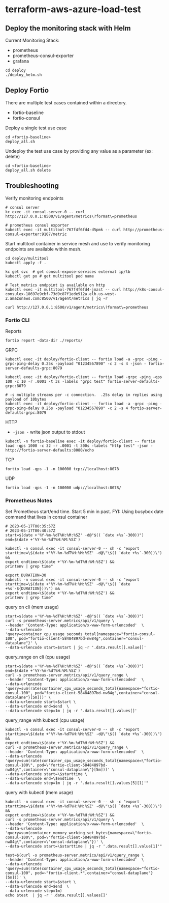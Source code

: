 # terraform-aws-azure-load-test

## Deploy the monitoring stack with Helm
Current Monitoring Stack:
* prometheus
* prometheus-consul-exporter
* grafana

```
cd deploy
./deploy_helm.sh
```

## Deploy Fortio
There are multiple test cases contained within a directory.
* fortio-baseline
* fortio-consul

Deploy a single test use case
```
cd <fortio-baseline>
deploy_all.sh
```

Undeploy the test use case by providing any value as a parameter (ex: delete)
```
cd <fortio-baseline>
deploy_all.sh delete
```

## Troubleshooting

Verify monitoring endpoints
```
# consul server
kc exec -it consul-server-0 -- curl http://127.0.0.1:8500/v1/agent/metrics\?format\=prometheus

# prometheus consul exporter
kubectl exec -it multitool-767f4f6fd4-d5pmk -- curl http://prometheus-consul-exporter:9107/metric
```

Start multitool container in service mesh and use to verify monitoring endpoints are available within mesh.
```
cd deploy/multitool
kubectl apply -f .

kc get svc  # get consul-expose-services external ip/lb
kubectl get po # get multitool pod name

# Test metrics endpoint is available on http
kubectl exec -it multitool-767f4f6fd4-jmzst -- curl http://k8s-consul-consulex-18697e9cbf-73d9c87f1ede912a.elb.us-west-2.amazonaws.com:8500/v1/agent/metrics | jq -r

curl http://127.0.0.1:8500/v1/agent/metrics\?format\=prometheus
```


### Fortio CLI

Reports
```
fortio report -data-dir ./reports/
```

GRPC
```
kubectl exec -it deploy/fortio-client -- fortio load -a -grpc -ping -grpc-ping-delay 0.25s -payload "01234567890" -c 2 -s 4 -json - fortio-server-defaults-grpc:8079

kubectl exec -it deploy/fortio-client -- fortio load -grpc -ping -qps 100 -c 10 -r .0001 -t 3s -labels "grpc test" fortio-server-defaults-grpc:8079

# -s multiple streams per -c connection.  .25s delay in replies using payload of 10bytes
kubectl exec -it deploy/fortio-client -- fortio load -a -grpc -ping -grpc-ping-delay 0.25s -payload "01234567890" -c 2 -s 4 fortio-server-defaults-grpc:8079
```

HTTP
* `-json -` write json output to stdout
```
kubectl -n fortio-baseline exec -it deploy/fortio-client -- fortio load -qps 1000 -c 32 -r .0001 -t 300s -labels "http test" -json - http://fortio-server-defaults:8080/echo
```

TCP
```
fortio load -qps -1 -n 100000 tcp://localhost:8078
```

UDP
```
fortio load -qps -1 -n 100000 udp://localhost:8078/
```

### Prometheus Notes
Set Prometheus start/end time.  Start 5 min in past.  FYI: Using busybox date command that lives in consul container
```
# 2023-05-17T00:35:57Z
# 2023-05-17T00:40:57Z
start=$(date +'%Y-%m-%dT%H:%M:%SZ' -d@"$(( `date +%s`-300))")
end=$(date +'%Y-%m-%dT%H:%M:%SZ')

kubectl -n consul exec -it consul-server-0 -- sh -c "export starttime=\$(date +'%Y-%m-%dT%H:%M:%SZ' -d@\"\$(( `date +%s`-300))\") &&
export endtime=\$(date +'%Y-%m-%dT%H:%M:%SZ') &&
printenv | grep time"

export DURATION=30
kubectl -n consul exec -it consul-server-0 -- sh -c "export starttime=\$(date +'%Y-%m-%dT%H:%M:%SZ' -d@\"\$(( `date +%s`-${DURATION}))\") &&
export endtime=\$(date +'%Y-%m-%dT%H:%M:%SZ') &&
printenv | grep time"
```

query on cli (mem usage)
```
start=$(date +'%Y-%m-%dT%H:%M:%SZ' -d@"$(( `date +%s`-300))")
curl -s prometheus-server.metrics/api/v1/query \
--header 'Content-Type: application/x-www-form-urlencoded'  \
--data-urlencode 'query=container_cpu_usage_seconds_total{namespace="fortio-consul-100", pod="fortio-client-58484897bd-nw84g",container="consul-dataplane"}' \
--data-urlencode start=$start | jq -r '.data.result[].value[]'
```

query_range on cli (cpu usage)
```
start=$(date +'%Y-%m-%dT%H:%M:%SZ' -d@"$(( `date +%s`-300))")
end=$(date +'%Y-%m-%dT%H:%M:%SZ')
curl -s prometheus-server.metrics/api/v1/query_range \
--header 'Content-Type: application/x-www-form-urlencoded'  \
--data-urlencode 'query=sum(rate(container_cpu_usage_seconds_total{namespace="fortio-consul-100", pod="fortio-client-58484897bd-nw84g",container="consul-dataplane"}[5m]))' \
--data-urlencode start=$start \
--data-urlencode end=$end  \
--data-urlencode step=1m | jq -r '.data.result[].values[]'
```

query_range with kubectl (cpu usage)
```
kubectl -n consul exec -it consul-server-0 -- sh -c "export starttime=\$(date +'%Y-%m-%dT%H:%M:%SZ' -d@\"\$(( `date +%s`-300))\") &&
export endtime=\$(date +'%Y-%m-%dT%H:%M:%SZ') &&
curl -s prometheus-server.metrics/api/v1/query_range \
--header 'Content-Type: application/x-www-form-urlencoded'  \
--data-urlencode 'query=sum(rate(container_cpu_usage_seconds_total{namespace=\"fortio-consul-100\", pod=\"fortio-client-58484897bd-nw84g\",container=\"consul-dataplane\"}[5m]))' \
--data-urlencode start=\$starttime \
--data-urlencode end=\$endtime  \
--data-urlencode step=1m | jq -r '.data.result[].values[5][1]'"
```

query with kubectl (mem usage)
```
kubectl -n consul exec -it consul-server-0 -- sh -c "export starttime=\$(date +'%Y-%m-%dT%H:%M:%SZ' -d@\"\$(( `date +%s`-300))\") &&
export endtime=\$(date +'%Y-%m-%dT%H:%M:%SZ') &&
curl -s prometheus-server.metrics/api/v1/query \
--header 'Content-Type: application/x-www-form-urlencoded'  \
--data-urlencode 'query=sum(container_memory_working_set_bytes{namespace=\"fortio-consul-100\", pod=\"fortio-client-58484897bd-nw84g\",container=\"consul-dataplane\"})' \
--data-urlencode start=\$starttime | jq -r '.data.result[].value[1]'"
```

```
test=$(curl -s prometheus-server.metrics/api/v1/query_range \
--header 'Content-Type: application/x-www-form-urlencoded'  \
--data-urlencode 'query=sum(rate(container_cpu_usage_seconds_total{namespace="fortio-consul-100", pod=~"fortio-client.*",container="consul-dataplane"}[5m]))' \
--data-urlencode start=$start \
--data-urlencode end=$end  \
--data-urlencode step=1m)
echo $test  | jq -r '.data.result[].values[]'
```